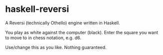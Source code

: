 haskell-reversi
===============

A Reversi (technically Othello) engine written in Haskell.

You play as white against the computer (black). Enter the square you want to move to in chess notation, e.g. d6.

Use/change this as you like. Nothing guaranteed.
